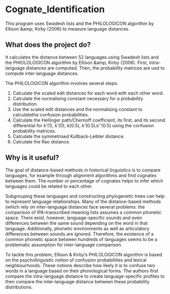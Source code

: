 # Cognate_Identification
This program uses Swadesh lists and the PHILOLOGICON algorithm by Ellison &amp;amp; Kirby (2006) to measure language distances.


## What does the project do?
It calculates the distance between 52 languages using Swadesh lists and the PHIOLOLOGICON algorithm by Ellison &amp;amp; Kirby (2006).
First, intra-language distances are computed. Then, the probability matrices are ued to compute inter-language distances.

The PHILOLOGICON algorithm involves several steps:
1) Calculate the scaled edit distances for each word with each other word.
2) Calculate the normalising constant necessary for a probability distribution.
3) Use the scaled edit distances and the normalising constant to calculatethe confusion probabilities.
4) Calculate the Hellinger path/Chernoff coefficient, its first, and its second differential 
   for k’(1), k’(0), k(0.5), k’(0.5),k’’(0.5) using the confusion probability matrices.
5) Calculate the symmetrised Kullback-Leibler distance.
6) Calculate the Rao distance.



## Why is it useful?
The goal of distance-based methods in historical linguistics is to compare languages,
for example through alignment algorithms and find cognates between them. The number or percentage of 
cognates helps to infer which languages could be related to each other. 

Subgrouping these languages and constructing phylogenetic trees can help to represent language relationships. 
Many of the distance-based methods (which rely on inter-language distance) face several problems: 
the comparison of IPA-transcribed meaning lists assumes a common phonetic space. 
There exist, however, language-specific sounds and even differences between the same sound 
depending on the word in that language. Additionally, phonetic environments as well as articulatory 
differences between sounds are ignored. Therefore, the existence of a common phonetic space between hundreds 
of languages seems to be a problematic assumption for inter-language comparison. 

To tackle this problem, Ellison & Kirby’s PHILOLOGICON algorithm is based on the psycholinguistic notion 
of confusion probabilities and lexical neighbourhoods. These notions describe how likely it is to confuse
two words in a language based on their phonological forms.
The authors first compare the intra-language distance to create language-specific profiles to then 
compare the inter-language distance between these probability distributions.  


